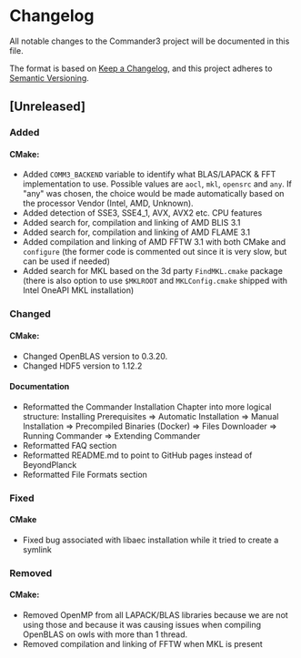 # Changelog

All notable changes to the Commander3 project will be documented in this file.

The format is based on [Keep a Changelog](https://keepachangelog.com/en/1.0.0/),
and this project adheres to [Semantic Versioning](https://semver.org/spec/v2.0.0.html).

## [Unreleased]

### Added

#### CMake:
- Added `COMM3_BACKEND` variable to identify what BLAS/LAPACK & FFT
  implementation to use. Possible values are `aocl`, `mkl`, `opensrc` and
  `any`. If "any" was chosen, the choice would be made automatically based 
  on the processor Vendor (Intel, AMD, Unknown).
- Added detection of SSE3, SSE4_1, AVX, AVX2 etc. CPU features 
- Added search for, compilation and linking of AMD BLIS 3.1
- Added search for, compilation and linking of AMD FLAME 3.1
- Added compilation and linking of AMD FFTW 3.1 with both CMake and `configure` 
  (the former code is commented out since it is very slow, but can be used if needed)
- Added search for MKL based on the 3d party `FindMKL.cmake` package (there is also 
  option to use `$MKLROOT` and `MKLConfig.cmake` shipped with Intel OneAPI MKL installation)

### Changed

#### CMake:
- Changed OpenBLAS version to 0.3.20.
- Changed HDF5 version to 1.12.2

#### Documentation
- Reformatted the Commander Installation Chapter into more logical structure:
  Installing Prerequisites => Automatic Installation => Manual Installation =>
  Precompiled Binaries (Docker) => Files Downloader => Running Commander =>
  Extending Commander 
- Reformatted FAQ section
- Reformatted README.md to point to GitHub pages instead of BeyondPlanck
- Reformatted File Formats section

### Fixed

#### CMake
- Fixed bug associated with libaec installation while it tried to create a symlink

### Removed 

#### CMake:
- Removed OpenMP from all LAPACK/BLAS libraries because we are not using those
and because it was causing issues when compiling OpenBLAS on owls with more
than 1 thread.
- Removed compilation and linking of FFTW when MKL is present
